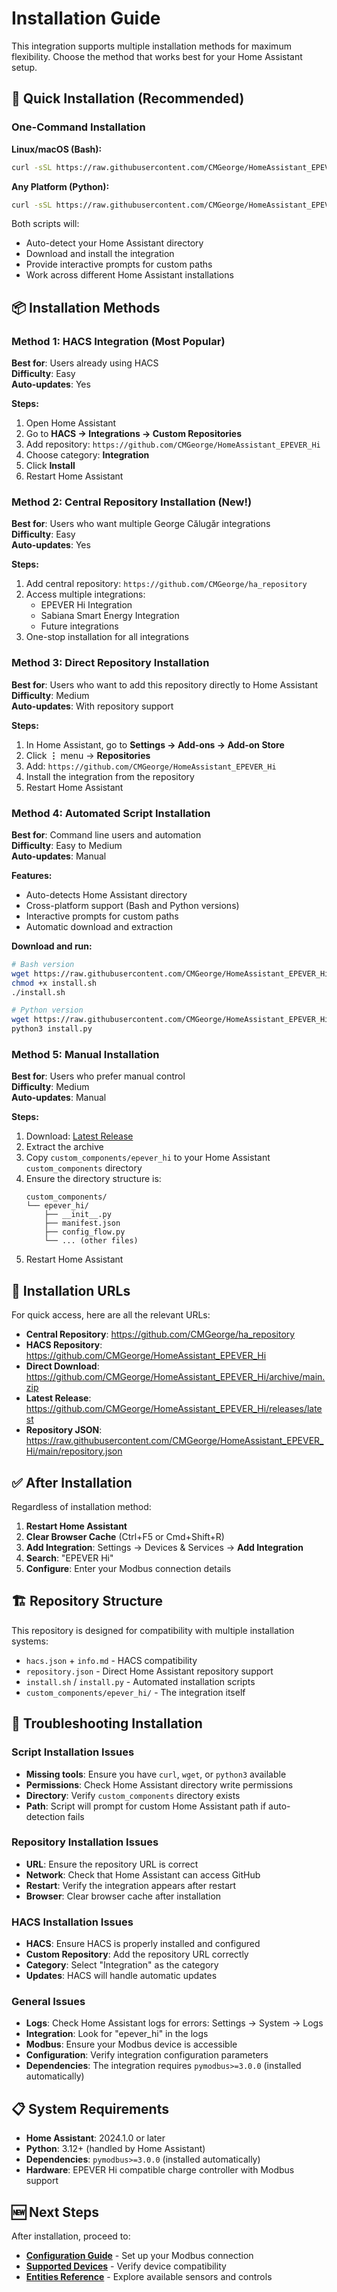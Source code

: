# Installation Guide

This integration supports multiple installation methods for maximum flexibility. Choose the method that works best for your Home Assistant setup.

## 🚀 Quick Installation (Recommended)

### One-Command Installation

**Linux/macOS (Bash):**
```bash
curl -sSL https://raw.githubusercontent.com/CMGeorge/HomeAssistant_EPEVER_Hi/main/install.sh | bash
```

**Any Platform (Python):**
```bash
curl -sSL https://raw.githubusercontent.com/CMGeorge/HomeAssistant_EPEVER_Hi/main/install.py | python3
```

Both scripts will:
- Auto-detect your Home Assistant directory
- Download and install the integration
- Provide interactive prompts for custom paths
- Work across different Home Assistant installations

## 📦 Installation Methods

### Method 1: HACS Integration (Most Popular)

**Best for**: Users already using HACS  
**Difficulty**: Easy  
**Auto-updates**: Yes

**Steps:**
1. Open Home Assistant
2. Go to **HACS → Integrations → Custom Repositories**
3. Add repository: `https://github.com/CMGeorge/HomeAssistant_EPEVER_Hi`
4. Choose category: **Integration**
5. Click **Install**
6. Restart Home Assistant

### Method 2: Central Repository Installation (New!)

**Best for**: Users who want multiple George Călugăr integrations  
**Difficulty**: Easy  
**Auto-updates**: Yes

**Steps:**
1. Add central repository: `https://github.com/CMGeorge/ha_repository`
2. Access multiple integrations:
   - EPEVER Hi Integration
   - Sabiana Smart Energy Integration
   - Future integrations
3. One-stop installation for all integrations

### Method 3: Direct Repository Installation

**Best for**: Users who want to add this repository directly to Home Assistant  
**Difficulty**: Medium  
**Auto-updates**: With repository support

**Steps:**
1. In Home Assistant, go to **Settings → Add-ons → Add-on Store**
2. Click **⋮** menu → **Repositories**
3. Add: `https://github.com/CMGeorge/HomeAssistant_EPEVER_Hi`
4. Install the integration from the repository
5. Restart Home Assistant

### Method 4: Automated Script Installation

**Best for**: Command line users and automation  
**Difficulty**: Easy to Medium  
**Auto-updates**: Manual

**Features:**
- Auto-detects Home Assistant directory
- Cross-platform support (Bash and Python versions)
- Interactive prompts for custom paths
- Automatic download and extraction

**Download and run:**
```bash
# Bash version
wget https://raw.githubusercontent.com/CMGeorge/HomeAssistant_EPEVER_Hi/main/install.sh
chmod +x install.sh
./install.sh

# Python version  
wget https://raw.githubusercontent.com/CMGeorge/HomeAssistant_EPEVER_Hi/main/install.py
python3 install.py
```

### Method 5: Manual Installation

**Best for**: Users who prefer manual control  
**Difficulty**: Medium  
**Auto-updates**: Manual

**Steps:**
1. Download: [Latest Release](https://github.com/CMGeorge/HomeAssistant_EPEVER_Hi/archive/main.zip)
2. Extract the archive
3. Copy `custom_components/epever_hi` to your Home Assistant `custom_components` directory
4. Ensure the directory structure is:
   ```
   custom_components/
   └── epever_hi/
       ├── __init__.py
       ├── manifest.json
       ├── config_flow.py
       └── ... (other files)
   ```
5. Restart Home Assistant

## 🔗 Installation URLs

For quick access, here are all the relevant URLs:

- **Central Repository**: https://github.com/CMGeorge/ha_repository
- **HACS Repository**: https://github.com/CMGeorge/HomeAssistant_EPEVER_Hi
- **Direct Download**: https://github.com/CMGeorge/HomeAssistant_EPEVER_Hi/archive/main.zip
- **Latest Release**: https://github.com/CMGeorge/HomeAssistant_EPEVER_Hi/releases/latest
- **Repository JSON**: https://raw.githubusercontent.com/CMGeorge/HomeAssistant_EPEVER_Hi/main/repository.json

## ✅ After Installation

Regardless of installation method:

1. **Restart Home Assistant**
2. **Clear Browser Cache** (Ctrl+F5 or Cmd+Shift+R)
3. **Add Integration**: Settings → Devices & Services → **Add Integration**
4. **Search**: "EPEVER Hi"
5. **Configure**: Enter your Modbus connection details

## 🏗️ Repository Structure

This repository is designed for compatibility with multiple installation systems:

- `hacs.json` + `info.md` - HACS compatibility
- `repository.json` - Direct Home Assistant repository support  
- `install.sh` / `install.py` - Automated installation scripts
- `custom_components/epever_hi/` - The integration itself

## 🔧 Troubleshooting Installation

### Script Installation Issues
- **Missing tools**: Ensure you have `curl`, `wget`, or `python3` available
- **Permissions**: Check Home Assistant directory write permissions
- **Directory**: Verify `custom_components` directory exists
- **Path**: Script will prompt for custom Home Assistant path if auto-detection fails

### Repository Installation Issues  
- **URL**: Ensure the repository URL is correct
- **Network**: Check that Home Assistant can access GitHub
- **Restart**: Verify the integration appears after restart
- **Browser**: Clear browser cache after installation

### HACS Installation Issues
- **HACS**: Ensure HACS is properly installed and configured
- **Custom Repository**: Add the repository URL correctly
- **Category**: Select "Integration" as the category
- **Updates**: HACS will handle automatic updates

### General Issues
- **Logs**: Check Home Assistant logs for errors: Settings → System → Logs
- **Integration**: Look for "epever_hi" in the logs
- **Modbus**: Ensure your Modbus device is accessible
- **Configuration**: Verify integration configuration parameters
- **Dependencies**: The integration requires `pymodbus>=3.0.0` (installed automatically)

## 📋 System Requirements

- **Home Assistant**: 2024.1.0 or later
- **Python**: 3.12+ (handled by Home Assistant)
- **Dependencies**: `pymodbus>=3.0.0` (installed automatically)
- **Hardware**: EPEVER Hi compatible charge controller with Modbus support

## 🆕 Next Steps

After installation, proceed to:
- **[Configuration Guide](Configuration)** - Set up your Modbus connection
- **[Supported Devices](Supported-Devices)** - Verify device compatibility
- **[Entities Reference](Entities-Reference)** - Explore available sensors and controls